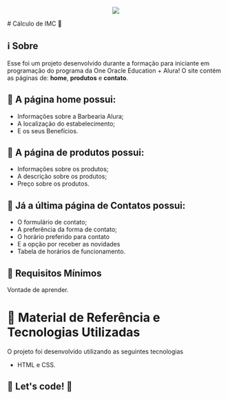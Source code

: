 <p align="center">
    <img src="./assets/img/one-education.png" max-width="800">
</p>
# Cálculo de IMC 💇

## :information_source: Sobre

Esse foi um projeto desenvolvido durante a formação para iniciante em programação do programa da One Oracle Education + Alura!
O site contém as páginas de: <strong>home</strong>, <strong>produtos</strong> e <strong>contato</strong>.

## :seedling: A página <strong>home</strong> possui:
<ul>
  <li>Informações sobre a Barbearia Alura;</li>
  <li>A localização do estabelecimento;</li>
  <li>E os seus Benefícios.</li>
</ul>

## :seedling: A página de <strong>produtos</strong> possui:
<ul>
  <li>Informações sobre os produtos;</li>
  <li>A descrição sobre os produtos;</li>
  <li>Preço sobre os produtos.</li>
</ul>

## :seedling: Já a última página de <strong>Contatos</strong> possui:
<ul>
  <li>O formulário de contato;</li>
  <li>A preferência da forma de contato;</li>
  <li>O horário preferido para contato</li>
  <li>E a opção por receber as novidades</li>
  <li>Tabela de horários de funcionamento.</li>
</ul>

## :seedling: Requisitos Mínimos

Vontade de aprender.

# :rocket: Material de Referência e Tecnologias Utilizadas

O projeto foi desenvolvido utilizando as seguintes tecnologias

- HTML e CSS.


## 🚀 Let's code! 🚀